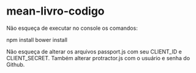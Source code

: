 # mean-livro-codigo
Não esqueça de executar no console os comandos:

npm install
bower install

Não esqueça de alterar os arquivos passport.js com seu CLIENT_ID e CLIENT_SECRET. Também alterar protractor.js com o usuário e senha do Github.